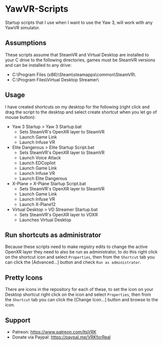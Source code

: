# YawVR-Scripts
Startup scripts that I use when I want to use the Yaw 3, will work with any YawVR simulator.

## Assumptions

These scripts assume that SteamVR and Virtual Desktop are installed to your C drive to the following directories, games must be SteamVR versions and can be installed to any drive:

- C:\Program Files (x86)\Steam\steamapps\common\SteamVR\
- C:\Program Files\Virtual Desktop Streamer\

## Usage

I have created shortcuts on my desktop for the following (right click and drag the script to the desktop and select create shortcut when you let go of mouse button):

- Yaw 3 Startup > Yaw 3 Startup.bat
  - Sets SteamVR's OpenXR layer to SteamVR
  - Launch Game Link
  - Launch Infuse VR
- Elite Dangerous > Elite Startup Script.bat
  - Sets SteamVR's OpenXR layer to SteamVR
  - Launch Voice Attack
  - Launch EDCopilot
  - Launch Game Link
  - Launch Infuse VR
  - Launch Elite Dangerous
- X-Plane > X-Plane Startup Script.bat
  - Sets SteamVR's OpenXR layer to SteamVR
  - Launch Game Link
  - Launch Infuse VR
  - Launch X-Plane12
- Virtual Desktop > VD Streamer Startup.bat
  - Sets SteamVR's OpenXR layer to VDXR
  - Launches Virtual Desktop

## Run shortcuts as administrator

Because these scripts need to make registry edits to change the active OpenXR layer they need to also be run as administrator, to do this right click on the shortcut icon and select `Properties`, then from the `Shortcut` tab you can click the [Advanced...] button and check `Run as administrator`.

## Pretty Icons
There are icons in the repository for each of these, to set the icon on your Desktop shortcut right click on the icon and select `Properties`, then from the `Shortcut` tab you can click the [Change Icon...] button and browse to the icon.

## Support

- Patreon: https://www.patreon.com/ItsVRK
- Donate via Paypal: https://paypal.me/VRKforReal
